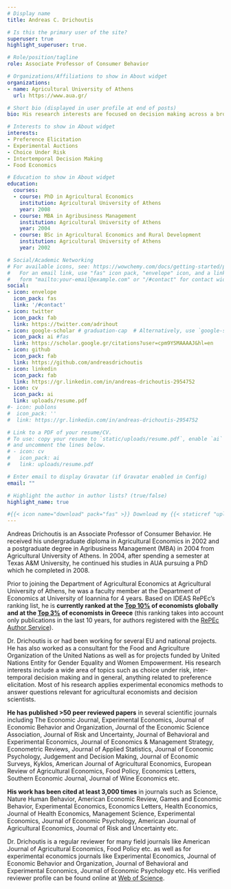 ```yaml
---
# Display name
title: Andreas C. Drichoutis

# Is this the primary user of the site?
superuser: true
highlight_superuser: true.

# Role/position/tagline
role: Associate Professor of Consumer Behavior

# Organizations/Affiliations to show in About widget
organizations:
- name: Agricultural University of Athens
  url: https://www.aua.gr/

# Short bio (displayed in user profile at end of posts)
bio: His research interests are focused on decision making across a broad spectrum of topics pertinent to agricultural/food economics. His contributions are notably diversified spanning the area of contingent valuation and experimental auctions methods, choice under risk, inter-temporal decision making and applied demand analysis. Most of his research applies experimental economics methods to answer questions relevant to agricultural economists and decision scientists.

# Interests to show in About widget
interests:
- Preference Elicitation
- Experimental Auctions
- Choice Under Risk 
- Intertemporal Decision Making
- Food Economics

# Education to show in About widget
education:
  courses:
  - course: PhD in Agricultural Economics
    institution: Agricultural University of Athens
    year: 2008
  - course: MBA in Agribusiness Management
    institution: Agricultural University of Athens
    year: 2004
  - course: BSc in Agricultural Economics and Rural Development
    institution: Agricultural University of Athens
    year: 2002

# Social/Academic Networking
# For available icons, see: https://wowchemy.com/docs/getting-started/page-builder/#icons
#   For an email link, use "fas" icon pack, "envelope" icon, and a link in the
#   form "mailto:your-email@example.com" or "/#contact" for contact widget.
social:
- icon: envelope
  icon_pack: fas
  link: '/#contact'
- icon: twitter
  icon_pack: fab
  link: https://twitter.com/adrihout
- icon: google-scholar # graduation-cap  # Alternatively, use `google-scholar` icon from `ai` icon pack
  icon_pack: ai #fas
  link: https://scholar.google.gr/citations?user=cpm9YSMAAAAJ&hl=en
- icon: github
  icon_pack: fab
  link: https://github.com/andreasdrichoutis
- icon: linkedin
  icon_pack: fab
  link: https://gr.linkedin.com/in/andreas-drichoutis-2954752
- icon: cv
  icon_pack: ai
  link: uploads/resume.pdf
#- icon: publons
#  icon_pack: ''
#  link: https://gr.linkedin.com/in/andreas-drichoutis-2954752  

# Link to a PDF of your resume/CV.
# To use: copy your resume to `static/uploads/resume.pdf`, enable `ai` icons in `params.toml`, 
# and uncomment the lines below.
# - icon: cv
#   icon_pack: ai
#   link: uploads/resume.pdf

# Enter email to display Gravatar (if Gravatar enabled in Config)
email: ""

# Highlight the author in author lists? (true/false)
highlight_name: true

#{{< icon name="download" pack="fas" >}} Download my {{< staticref "uploads/resume.pdf" "newtab" >}}resumé{{< /staticref >}}.
---
```


Andreas Drichoutis is an Associate Professor of Consumer Behavior. He received his undergraduate diploma in Agricultural Economics in 2002 and a postgraduate degree in Agribusiness Management (MBA) in 2004 from Agricultural University of Athens. In 2004, after spending a semester at Texas A&M University, he continued his studies in AUA pursuing a PhD which he completed in 2008.

Prior to joining the Department of Agricultural Economics at Agricultural University of Athens, he was a faculty member at the Department of Economics at University of Ioannina for 4 years. Based on IDEAS RePEc’s ranking list, he is **currently ranked at the [Top 10%](https://ideas.repec.org/top/top.person.alldetail10.html) of economists globally  and at the [Top 3%](https://ideas.repec.org/top/top.greece.html#authors10) of economists in Greece** (this ranking takes into account only publications in the last 10 years, for authors registered with the [RePEc Author Service](http://authors.repec.org/)).

Dr. Drichoutis is or had been working for several EU and national projects. He has also worked as a consultant for the Food and Agriculture Organization of the United Nations as well as for projects funded by United Nations Entity for Gender Equality and Women Empowerment. His research interests include a wide area of topics such as choice under risk, inter-temporal decision making and in general, anything related to preference elicitation. Most of his research applies experimental economics methods to answer questions relevant for agricultural economists and decision scientists.

**He has published >50 peer reviewed papers** in several scientific journals including  The Economic Journal, Experimental Economics, Journal of Economic Behavior and Organization, Journal of the Economic Science Association, Journal of Risk and Uncertainty, Journal of Behavioral and Experimental Economics, Journal of Economics & Management Strategy, Econometric Reviews, Journal of Applied Statistics, Journal of Economic Psychology, Judgement and Decision Making, Journal of Economic Surveys, Kyklos, American Journal of Agricultural Economics, European Review of Agricultural Economics, Food Policy, Economics Letters, Southern Economic Journal, Journal of Wine Economics etc.

**His work has been cited at least 3,000 times** in journals such as Science, Nature Human Behavior, American Economic Review, Games and Economic Behavior, Experimental Economics, Economics Letters, Health Economics, Journal of Health Economics, Management Science, Experimental Economics, Journal of Economic Psychology, American Journal of Agricultural Economics, Journal of Risk and Uncertainty etc.

Dr. Drichoutis is a regular reviewer for many field journals like American Journal of Agricultural Economics, Food Policy etc. as well as for experimental economics journals like Experimental Economics, Journal of Economic Behavior and Organization, Journal of Behavioral and Experimental Economics, Journal of Economic Psychology etc. His verified reviewer profile can be found online at [Web of Science](https://www.webofscience.com/wos/author/record/472113).


